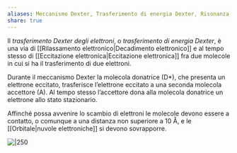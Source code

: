```yaml
---
aliases: Meccanismo Dexter, Trasferimento di energia Dexter, Risonanza di scambio,
share: true
---
```

Il *trasferimento Dexter degli elettroni*, o *trasferimento di energia Dexter*, è una via di [[Rilassamento elettronico|Decadimento elettronico]] e al tempo stesso di [[Eccitazione elettronica|Eccitazione elettronica]] fra due molecole in cui si ha il trasferimento di due elettroni.

Durante il meccanismo Dexter la molecola donatrice (D*), che presenta un elettrone eccitato, trasferisce l’elettrone eccitato a una seconda molecola accettore (A). Al tempo stesso l’accettore dona alla molecola donatrice un elettrone allo stato stazionario.

Affinché possa avvenire lo scambio di elettroni le molecole devono essere a contatto, o comunque a una distanza non superiore a 10 Å, e le [[Orbitale|nuvole elettroniche]] si devono sovrapporre.

![|250](5c1b4493dbfc7b62d774bb61037efe8e_MD5%201.png)